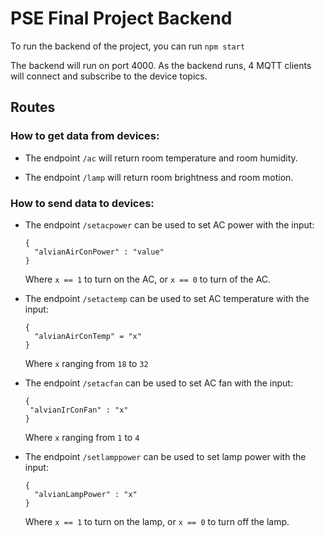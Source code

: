 # PSE Final Project Backend
To run the backend of the project, you can run `npm start`

The backend will run on port 4000.
As the backend runs, 4 MQTT clients will connect and subscribe to the device topics.</br>
## Routes

### How to get data from devices:

- The endpoint `/ac` will return room temperature and room humidity.

- The endpoint `/lamp` will return room brightness and room motion.

### How to send data to devices:
- The endpoint `/setacpower` can be used to set AC power with the input:
  ```
  {
    "alvianAirConPower" : "value"
  }
  ```
  Where `x == 1` to turn on the AC, or `x == 0` to turn of the AC.


- The endpoint `/setactemp` can be used to set AC temperature with the input:
  ```
  {
    "alvianAirConTemp" = "x"
  }
  ```
  Where `x` ranging from `18` to `32`


- The endpoint `/setacfan` can be used to set AC fan with the input:
  ```
  {
   "alvianIrConFan" : "x"
  }
  ```

  Where `x` ranging from `1` to `4`


- The endpoint `/setlamppower` can be used to set lamp power with the input:
  ```
  {
    "alvianLampPower" : "x"
  }
  ```

  Where `x == 1` to turn on the lamp, or `x == 0` to turn off the lamp. 
